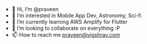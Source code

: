 - 👋 Hi, I’m @praveen
- 👀 I’m interested in Mobile App Dev, Astronomy, Sci-fi
- 🌱 I’m currently learning AWS Amplify for Flutter
- 💞️ I’m looking to collaborate on everything :P
- 📫 How to reach me praveen@vigshrav.com

<!---
vigshrav/vigshrav is a ✨ special ✨ repository because its `README.md` (this file) appears on your GitHub profile.
You can click the Preview link to take a look at your changes.
--->
